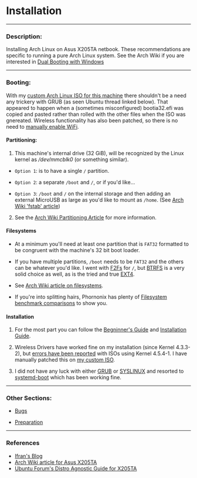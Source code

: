 # Installation

---

### Description:

Installing Arch Linux on Asus X205TA netbook.  These recommendations are specific to running a pure Arch Linux system.  See the Arch Wiki if you are interested in [Dual Booting with Windows](https://wiki.archlinux.org/index.php/Dual_boot_with_Windows)

-----

### Booting:

With my [custom Arch Linux ISO for this machine](https://drive.google.com/file/d/0B2RH_BSaD6YPR0dxTU82SnFjMm8/view?usp=sharing) there shouldn't be a need any trickery with GRUB (as seen Ubuntu thread linked below).  That appeared to happen when a (sometimes misconfigured) bootia32.efi was copied and pasted rather than rolled with the other files when the ISO was gnereated.  Wireless functionality has also been patched, so there is no need to [manually enable WiFi](https://wiki.archlinux.org/index.php/Asus_x205ta#Install_Arch).


#### Partitioning:

1) This machine's internal drive (32 GiB), will be recognized by the Linux kernel as */dev/mmcblk0* (or something similar).

* ```Option 1```: is to have a single ```/``` partition.

* ```Option 2```: a separate ```/boot``` and ```/```, or if you'd like...

* ```Option 3```: ```/boot``` and ```/``` on the internal storage and then adding an external MicroUSB as large as you'd like to mount as ```/home```. (See [Arch Wiki 'fstab' article](https://wiki.archlinux.org/index.php/Fstab))

2) See the [Arch Wiki Partitioning Article](https://wiki.archlinux.org/index.php/Partitioning) for more information.

#### Filesystems

* At a minimum you'll need at least one partition that is ```FAT32``` formatted to be congruent with the machine's 32 bit boot loader.

* If you have multiple partitions, ```/boot``` needs to be ```FAT32``` and the others can be whatever you'd like.  I went with [F2Fs](https://wiki.archlinux.org/index.php/F2FS) for ```/```, but [BTRFS](https://wiki.archlinux.org/index.php/Btrfs) is a very solid choice as well, as is the tried and true [EXT4](https://wiki.archlinux.org/index.php/Ext4).

* See [Arch Wiki article on filesystems](https://wiki.archlinux.org/index.php/File_systems#Types_of_file_systems).

* If you're into splitting hairs, Phornonix has plenty of [Filesystem benchmark comparisons](http://www.phoronix.com/scan.php?page=article&item=linux-41-filesystem&num=1) to show you.

#### Installation

1) For the  most part you can follow the [Begninner's Guide](https://wiki.archlinux.org/index.php/Beginners'_guide) and [Installation Guide](https://wiki.archlinux.org/index.php/Installation_guide).

2) Wireless Drivers have worked fine on my installation (since Kernel 4.3.3-2), but [errors have been reported](https://github.com/gtbjj/x205ta/issues/6) with ISOs using Kernel 4.5.4-1.  I have manually patched this on [my custom ISO](https://drive.google.com/file/d/0B2RH_BSaD6YPR0dxTU82SnFjMm8/view?usp=sharing).

3) I did not have any luck with either [GRUB](https://wiki.archlinux.org/index.php/GRUB) or [SYSLINUX](https://wiki.archlinux.org/index.php/GRUB) and resorted to [systemd-boot](https://wiki.archlinux.org/index.php/Systemd-boot) which has been working fine.

-----

### Other Sections:

* [Bugs](https://github.com/gtbjj/x205ta/blob/master/BUGS.md)

* [Preparation](https://github.com/gtbjj/x205ta/blob/master/README.md)

-----

### References
- [Ifran's Blog](http://ifranali.blogspot.com/2015/04/installing-arch-linux-on-asus-x205ta.html)
- [Arch Wiki article for Asus X205TA](https://wiki.archlinux.org/index.php/Asus_x205ta)
- [Ubuntu Forum's Distro Agnostic Guide for X205TA](http://ubuntuforums.org/showthread.php?t=2254322&page=34&p=13414345#post13414345)
